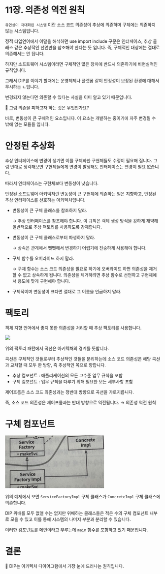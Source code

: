 # 11장. 의존성 역전 원칙

`유연성이 극대화된 시스템` 이란 소스 코드 의존성이 추상에 의존하며 구체에는 의존하지 않는 시스템입니다.

정적 타입언어에서 이말을 해석하면 use import include 구문은 인터페이스, 추상 클래스 같은 추상적인 선언만을 참조해야 한다는 뜻 입니다. 즉, 구체적인 대상에는 절대로 의존해서는 안 됩니다.

하지만 소프트웨어 시스템이라면 구체적인 많은 장치에 반드시 의존하기에 비현실적인 규칙입니다.

그래서 DIP를 이야기 할때에는 운영체제나 플렛폼 같이 안정성이 보장된 환경에 대해서 무시하는 ㄴ입니다.

변경되지 않는다면 의존할 수 있다는 사실을 이미 알고 있기 때문입니다.

🤔 그럼 의존을 피하고자 하는 것은 무엇인가요?

바로, 변동성이 큰 구체적인 요소입니다. 이 요소는 개발하는 중이기에 자주 변경될 수 밖에 없는 모듈들 입니다.

# 안정된 추상화

추상 인터페이스에 변경이 생기면 이를 구체화한 구현체들도 수정이 필요해 집니다.
그럼 반대로 생각해보면 구현체들에게 변경이 발생해도 인터페이스는 변경이 필요 없습니다.

따라서 인터페이스는 구현체보다 변동성이 낮습니다.

안정된 소프트웨어 아키텍처란 변동성이 큰 구현체에 의존하는 일은 지향하고, 안정된 추상 인터페이스를 선호하는 아키텍처입니다.

- 변동성이 큰 구체 클래스를 참조하지 말라.

    → 추상 인터페이스를 참조해야 합니다. 이 규칙은 객체 생성 방식을 강하게 재약해 일반적으로 추상 팩토리를 사용하도록 강제합니다.

- 변동성이 큰 구체 클래스로부터 파생하지 말라.

    → 상속은 관계에서 뻣뻣해서 변경하기 어렵기에 진숭하게 사용해야 합니다.

- 구체 함수를 오버라이드 하지 말라.

    → 구체 함수는 소스 코드 의존성을 필요로 하기에 오버라이드 하면 의존성을 제거할 수 없고 상속하게 됩니다. 의존성을 제거하려면 추상 함수로 선언하고 구현체에서 용도에 맞게 구현해야 합니다.

- 구체적이며 변동성이 크다면 절대로 그 이름을 언급하지 말라.

# 팩토리

객체 지향 언어에서 좋지 못한 의존성을 처리할 때 추상 팩토리를 사용합니다.

![](image/heb_image1.heic)

위의 팩토리 패턴에서 곡선은 아키텍처의 경계를 뜻합니다. 

곡선은 구체적인 것들로부터 추상적인 것들을 분리하는데 소스 코드 의존성은 해당 곡선과 교차할 때 모두 한 방향, 즉 추상적인 쪽으로 향합니다.

- 추상 컴포넌트 : 애플리케이션의 모든 고수준 업무 규칙을 포함
- 구체 컴포넌트 : 업무 규칙을 다루기 위해 필요한 모든 세부사항 포함

제어흐름은 소스 코드 의존성과는 정반대 방향으로 곡선을 가로지릅니다.

즉, 소스 코드 의존성은 제어프름과는 반대 방향으로 역전됩니다.
→ 의존성 역전 원칙

# 구체 컴포넌트

![](image/heb_image2.png)

위의 예제에서 보면 `ServiceFactoryImpl` 구체 클래스가 `ConcreteImpl` 구체 클래스에 의존합니다.

DIP 위배를 모두 없앨 수는 없지만 위배하는 클래스들은 적은 수의 구체 컴포넌트 내부로 모을 수 있고 이를 통해 시스템의 나머지 부분과 분리할 수 있습니다.

이러한 컴포넌트를 메인이라고 부루는데 `main` 함수를 포함하고 있기 때문입니다.

# 결론

📌 DIP는 아키텍처 다이어그램에서 가장 눈에 드러나는 원칙입니다.